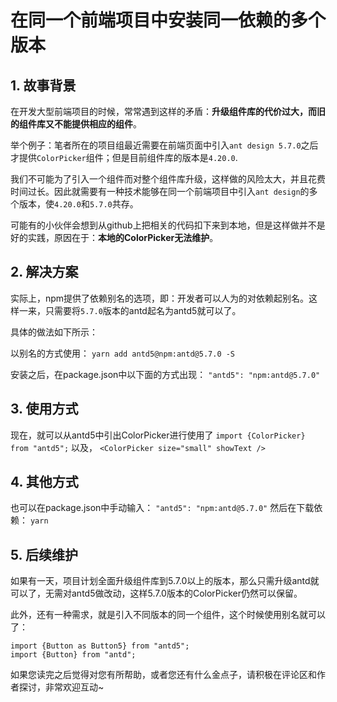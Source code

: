 # 在同一个前端项目中安装同一依赖的多个版本

## 1. 故事背景
在开发大型前端项目的时候，常常遇到这样的矛盾：**升级组件库的代价过大，而旧的组件库又不能提供相应的组件**。

举个例子：笔者所在的项目组最近需要在前端页面中引入`ant design 5.7.0`之后才提供`ColorPicker`组件；但是目前组件库的版本是`4.20.0`.

我们不可能为了引入一个组件而对整个组件库升级，这样做的风险太大，并且花费时间过长。因此就需要有一种技术能够在同一个前端项目中引入`ant design`的多个版本，使`4.20.0`和`5.7.0`共存。

可能有的小伙伴会想到从github上把相关的代码扣下来到本地，但是这样做并不是好的实践，原因在于：**本地的ColorPicker无法维护**。

## 2. 解决方案
实际上，npm提供了依赖别名的选项，即：开发者可以人为的对依赖起别名。这样一来，只需要将`5.7.0`版本的antd起名为antd5就可以了。

具体的做法如下所示：

以别名的方式使用：
```yarn add antd5@npm:antd@5.7.0 -S```

安装之后，在package.json中以下面的方式出现：
```"antd5": "npm:antd@5.7.0"```

## 3. 使用方式
现在，就可以从antd5中引出ColorPicker进行使用了
```import {ColorPicker} from "antd5";```
以及，
```<ColorPicker size="small" showText />```

## 4. 其他方式
也可以在package.json中手动输入：
```"antd5": "npm:antd@5.7.0"```
然后在下载依赖：
```yarn```

## 5. 后续维护
如果有一天，项目计划全面升级组件库到5.7.0以上的版本，那么只需升级antd就可以了，无需对antd5做改动，这样5.7.0版本的ColorPicker仍然可以保留。

此外，还有一种需求，就是引入不同版本的同一个组件，这个时候使用别名就可以了：

```tsx
import {Button as Button5} from "antd5";
import {Button} from "antd";
```

如果您读完之后觉得对您有所帮助，或者您还有什么金点子，请积极在评论区和作者探讨，非常欢迎互动~